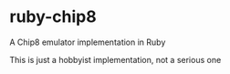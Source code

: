 # ruby-chip8
A Chip8 emulator implementation in Ruby

This is just a hobbyist implementation, not a serious one

